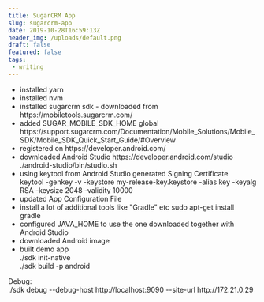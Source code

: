 ```yaml
---
title: SugarCRM App
slug: sugarcrm-app
date: 2019-10-28T16:59:13Z
header_img: /uploads/default.png
draft: false
featured: false
tags:
 - writing
---
```

<!-- wp:list -->
<ul><li>installed yarn </li><li>installed nvm</li><li>installed sugarcrm sdk - downloaded from https://mobiletools.sugarcrm.com/</li><li>added SUGAR_MOBILE_SDK_HOME global <br>
https://support.sugarcrm.com/Documentation/Mobile_Solutions/Mobile_SDK/Mobile_SDK_Quick_Start_Guide/#Overview</li><li>registered on https://developer.android.com/</li><li>downloaded Android Studio https://developer.android.com/studio<br>
./android-studio/bin/studio.sh</li><li>using keytool from Android Studio generated Signing Certificate <br>
keytool -genkey -v -keystore my-release-key.keystore -alias key -keyalg RSA -keysize 2048 -validity 10000</li><li>updated App Configuration File</li><li>install a lot of additional tools like "Gradle" etc sudo apt-get install gradle</li><li>configured JAVA_HOME to use the one downloaded together with Android Studio</li><li>downloaded Android image</li><li>built demo app<br>
./sdk init-native<br>
./sdk build -p android </li></ul>
<!-- /wp:list -->

<!-- wp:paragraph -->
<p>Debug: <br>
./sdk debug --debug-host http://localhost:9090 --site-url http://172.21.0.29</p>
<!-- /wp:paragraph -->